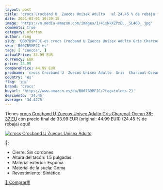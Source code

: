 ```yaml
---
layout: post
title: 'crocs Crocband U  Zuecos Unisex Adulto   al 24.45 % de rebaja'
date: 2021-03-01 19:39:15
image: 'https://m.media-amazon.com/images/I/41xNkXZPzEL._SL400_.jpg'
comments: true
category: ofertas
author: ring
slug: 'B007B9MFJC-es crocs Crocband U Zuecos Unisex Adulto Gris Charcoal-Ocean...'
sku: 'B007B9MFJC-es'
tags: [ 'zuecos', ]
actualPrice: 33.99 EUR
currency: EUR
price: 33.99
comparePrice: 44.99 EUR
prodname: 'crocs Crocband U  Zuecos Unisex Adulto  Gris  Charcoal-Ocean   36-37 EU'
country: 'es'
flag: '🇪🇸'
brand: 'Crocs'
buyurl: 'https://www.amazon.es/dp/B007B9MFJC/?tag=tolees-21'
descuento: '24.45'
average: '34.4275'
---
```


Tienes [crocs Crocband U  Zuecos Unisex Adulto  Gris  Charcoal-Ocean   36-37 EU](https://www.amazon.es/dp/B007B9MFJC/?tag=tolees-21) con precio final de  33.99 EUR (original: 44.99 EUR) (24.45 %  de rebaja) aqui!

[![crocs Crocband U  Zuecos Unisex Adulto  ](https://m.media-amazon.com/images/I/41xNkXZPzEL._SL400_.jpg)](https://www.amazon.es/dp/B007B9MFJC/?tag=tolees-21)

🔎:

- Cierre: Sin cordones
- Altura del tacón: 1.5 pulgadas
- Material exterior: Espuma
- Material de la suela: Goma
- Revestimiento: Sintético

[🛒 Comprar!!!](https://www.amazon.es/dp/B007B9MFJC/?tag=tolees-21)
